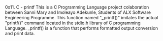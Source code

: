 0x11. C - printf 
    This is a C Programming Language project colaboration between Sanni Mary and Imoleayo Adekunle, Students of ALX Software Engineering Programme.
    This function named "_printf()" imitates the actual "printf()" command located in the stdio.h library of C programming Language.
    _printf() is a function that performs formatted output conversion and print data.
